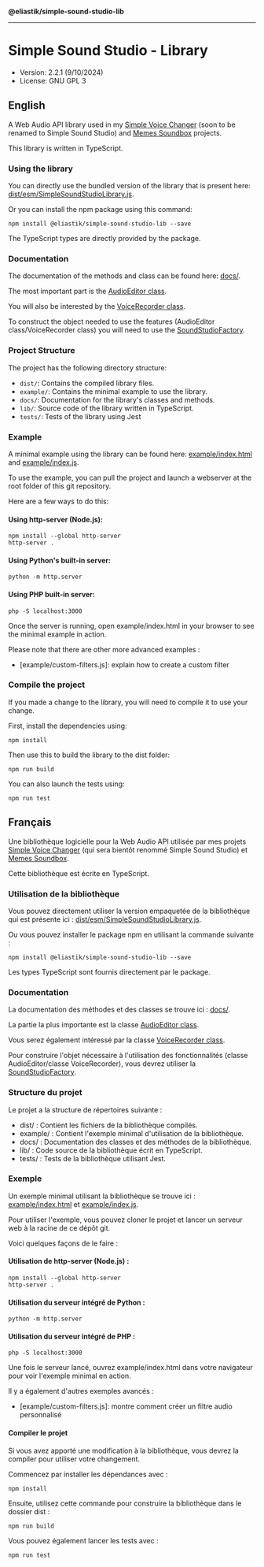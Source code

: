 **@eliastik/simple-sound-studio-lib**

***

# Simple Sound Studio - Library

* Version: 2.2.1 (9/10/2024)
* License: GNU GPL 3

## English

A Web Audio API library used in my [Simple Voice Changer](https://github.com/Eliastik/simple-voice-changer) (soon to be renamed to Simple Sound Studio) and [Memes Soundbox](https://github.com/Eliastik/memes-soundbox) projects.

This library is written in TypeScript.

### Using the library

You can directly use the bundled version of the library that is present here: [dist/esm/SimpleSoundStudioLibrary.js](_media/SimpleSoundStudioLibrary.js).

Or you can install the npm package using this command:

`npm install @eliastik/simple-sound-studio-lib --save`

The TypeScript types are directly provided by the package.

### Documentation

The documentation of the methods and class can be found here: [docs/](docs/).

The most important part is the [AudioEditor class](_media/AudioEditor.md).

You will also be interested by the [VoiceRecorder class](_media/VoiceRecorder.md).

To construct the object needed to use the features (AudioEditor class/VoiceRecorder class) you will need to use the [SoundStudioFactory](_media/SoundStudioFactory.md).

### Project Structure

The project has the following directory structure:

- `dist/`: Contains the compiled library files.
- `example/`: Contains the minimal example to use the library.
- `docs/`: Documentation for the library's classes and methods.
- `lib/`: Source code of the library written in TypeScript.
- `tests/`: Tests of the library using Jest

### Example

A minimal example using the library can be found here: [example/index.html](_media/index.html) and [example/index.js](_media/index.js).

To use the example, you can pull the project and launch a webserver at the root folder of this git repository.

Here are a few ways to do this:

#### Using http-server (Node.js):

```
npm install --global http-server
http-server .
```

#### Using Python's built-in server:

```
python -m http.server
```

#### Using PHP built-in server:

```
php -S localhost:3000
```

Once the server is running, open example/index.html in your browser to see the minimal example in action.

Please note that there are other more advanced examples :

- [example/custom-filters.js]: explain how to create a custom filter

### Compile the project

If you made a change to the library, you will need to compile it to use your change.

First, install the dependencies using:

`npm install`

Then use this to build the library to the dist folder:

`npm run build`

You can also launch the tests using:

`npm run test`

## Français

Une bibliothèque logicielle pour la Web Audio API utilisée par mes projets [Simple Voice Changer](https://github.com/Eliastik/simple-voice-changer) (qui sera bientôt renommé Simple Sound Studio) et [Memes Soundbox](https://github.com/Eliastik/memes-soundbox).

Cette bibliothèque est écrite en TypeScript.

### Utilisation de la bibliothèque

Vous pouvez directement utiliser la version empaquetée de la bibliothèque qui est présente ici : [dist/esm/SimpleSoundStudioLibrary.js](_media/SimpleSoundStudioLibrary.js).

Ou vous pouvez installer le package npm en utilisant la commande suivante :

`npm install @eliastik/simple-sound-studio-lib --save`

Les types TypeScript sont fournis directement par le package.

### Documentation

La documentation des méthodes et des classes se trouve ici : [docs/](docs/).

La partie la plus importante est la classe [AudioEditor class](_media/AudioEditor.md).

Vous serez également intéressé par la classe [VoiceRecorder class](_media/VoiceRecorder.md).

Pour construire l'objet nécessaire à l'utilisation des fonctionnalités (classe AudioEditor/classe VoiceRecorder), vous devrez utiliser la [SoundStudioFactory](_media/SoundStudioFactory.md).

### Structure du projet

Le projet a la structure de répertoires suivante :

- dist/ : Contient les fichiers de la bibliothèque compilés.
- example/ : Contient l'exemple minimal d'utilisation de la bibliothèque.
- docs/ : Documentation des classes et des méthodes de la bibliothèque.
- lib/ : Code source de la bibliothèque écrit en TypeScript.
- tests/ : Tests de la bibliothèque utilisant Jest.

### Exemple

Un exemple minimal utilisant la bibliothèque se trouve ici : [example/index.html](_media/index.html) et [example/index.js](_media/index.js).

Pour utiliser l'exemple, vous pouvez cloner le projet et lancer un serveur web à la racine de ce dépôt git.

Voici quelques façons de le faire :

#### Utilisation de http-server (Node.js) :

```
npm install --global http-server
http-server .
```

####  Utilisation du serveur intégré de Python :

```
python -m http.server
```

#### Utilisation du serveur intégré de PHP :

```
php -S localhost:3000
```

Une fois le serveur lancé, ouvrez example/index.html dans votre navigateur pour voir l'exemple minimal en action.

Il y a également d'autres  exemples avancés :

- [example/custom-filters.js]: montre comment créer un filtre audio personnalisé

#### Compiler le projet

Si vous avez apporté une modification à la bibliothèque, vous devrez la compiler pour utiliser votre changement.

Commencez par installer les dépendances avec :

`npm install`

Ensuite, utilisez cette commande pour construire la bibliothèque dans le dossier dist :

`npm run build`

Vous pouvez également lancer les tests avec :

`npm run test`
